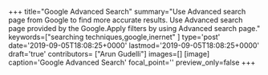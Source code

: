 +++
title="Google Advanced Search"
summary="Use Advanced search page from Google to find more accurate results. Use Advanced search page provided by the Google.Apply filters by using Advanced search page."
keywords=["searching techniques,google,inernet"
]
type='post'
date='2019-09-05T18:08:25+0000'
lastmod='2019-09-05T18:08:25+0000'
draft='true'
contributors= ["Arun Gudelli"]
images=[]
[image]
caption='Google Advanced Search'
focal_point=''
preview_only=false
+++




















